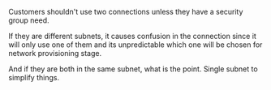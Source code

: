 Customers shouldn't use two connections unless they have a security group need. 

If they are different subnets, it causes confusion in the connection since it will only use one of them and its unpredictable which one will be chosen for network provisioning stage. 

And if they are both in the same subnet, what is the point. Single subnet to simplify things. 
